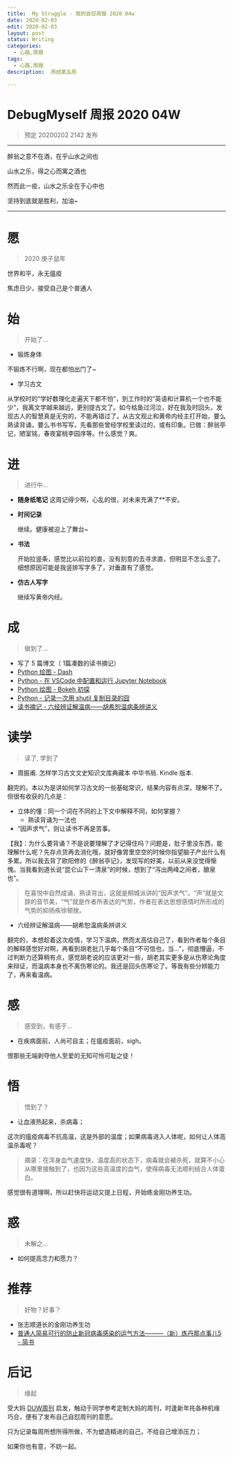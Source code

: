 ```yaml
---
title:  My Struggle - 我的自怼周报 2020 04w
date: 2020-02-03
edit: 2020-02-03
layout: post
status: Writing
categories:
  - 心路,周报
tags:
  - 心路,周报
description:  周结第五周

---
```


# DebugMyself 周报 2020 04W 
> 预定 20200202 2142 发布

-----------------------------------------

 醉翁之意不在酒，在乎山水之间也

 山水之乐，得之心而寓之酒也

 然而此一疫，山水之乐全在于心中也

 坚持到底就是胜利，加油~

-----------------------------------------

# 愿
> 2020 庚子鼠年

世界和平，永无瘟疫

焦虑日少，接受自己是个普通人

# 始
> 开始了...
  
- 锻炼身体

不锻炼不行啊，现在都怕出门了~

- 学习古文

从学校时的“学好数理化走遍天下都不怕"，到工作时的”英语和计算机一个也不能少“，我离文学越来越远，更别提古文了。如今枯鱼过河泣，好在我及时回头，发现古人的智慧真是无穷的，不能再错过了。从古文观止和黄帝内经主打开始，要么熟读背诵，要么书书写写，先看那些曾经学校里读过的，或有印象。已做：醉翁亭记，陋室铭，春夜宴桃李园序等。什么感觉？爽。

# 进
> 进行中...

- **随身纸笔记**
  这周记得少啊，心乱的很，对未来充满了**不安。

- **时间记录**

  继续。健康被迫上了舞台~

- **书法**

  开始拉竖条，感觉比以前拉的直，没有刻意的去寻求直，但明显不怎么歪了。细想原因可能是我竖排写字多了，对垂直有了感觉。

- **仿古人写字**

  继续写黄帝内经。

# 成
> 做到了... 

-  写了 5 篇博文（ 1篇凑数的读书摘记）
  - [Python 绘图 - Dash](https://bemself.github.io/python/Python-plotting-dash.html)
  - [Python - 在 VSCode 中配置和运行 Jupyter Notebook](https://bemself.github.io/python/Python-run-jupyter-notebook-from-vscode.html)
  - [Python 绘图 - Bokeh 初探](https://bemself.github.io/python/Python-plotting-bokeh.html)
  - [Python - 记录一次用 shutil 复制目录的囧](https://bemself.github.io/python/Python-Copy-Files-Recursively.html)
  - [读书摘记 - 六经辨证解温病——胡希恕温病条辨讲义](https://bemself.github.io/%E4%B8%AD%E5%8C%BB,%E7%BB%8F%E6%96%B9%E5%8C%BB%E5%AD%A6,%E8%AF%BB%E4%B9%A6%E7%AC%94%E8%AE%B0/%E8%AF%BB%E4%B9%A6%E6%91%98%E8%AE%B0-%E5%85%AD%E7%BB%8F%E8%BE%A8%E8%AF%81%E8%A7%A3%E6%B8%A9%E7%97%85-%E8%83%A1%E5%B8%8C%E6%81%95%E6%B8%A9%E7%97%85%E6%9D%A1%E8%BE%A8%E8%AE%B2%E4%B9%89-%28%E7%BB%8F%E6%96%B9%E5%8C%BB%E5%AD%A6%E4%B9%A6%E7%B3%BB%29-%E7%AC%94%E8%AE%B0%E6%9C%AC.html)
  
  
# 读学
> 读了, 学到了


- 周振甫. 怎样学习古文文史知识文库典藏本 中华书局. Kindle 版本. 
  
翻完的。本以为是讲如何学习古文的一些基础常识，结果内容有点深，理解不了。但很有收获的几点是：

- 立体的懂：同一个词在不同的上下文中解释不同，如何掌握？
  - 熟读背诵为一法也
- “因声求气”，则让读书不再是苦事。
  
【我】：为什么要背诵？不是说要理解了才记得住吗？问题是，肚子里没东西，能理解什么呢？先存点货再去消化哦，就好像胃里空空的时候你指望脑子产出什么有多累。所以我去背了欧阳修的《醉翁亭记》，发现写的好美，以前从来没觉得惭愧。当我看到道长说“昆仑山下一清泉”的时候，想到了“泻出两峰之间者，酿泉也”。
  
> 在喜悦中自然成诵，熟读背出，这就是桐城派讲的“因声求气”。“声”就是文辞的音节美，“气”就是作者所表达的气势，作者在表达思想感情时所形成的气势的抑扬疾徐顿挫。

- 六经辨证解温病——胡希恕温病条辨讲义

翻完的，本想趁着这次疫情，学习下温病，然而太高估自己了，看到作者每个条目的解释感觉好对啊，再看到胡老批几乎每个条目“不可信也，当...”，彻底懵逼，不过判断力还算稍有点，感觉胡老说的应该更对一些，胡老其实更多是从伤寒论角度来辩证，而温病本身也不离伤寒论的。我还是回头伤寒论了。等我有些分辨能力了，再来看温病。

# 感
> 感受到，有感于...

- 在疾病面前，人尚可自主；在瘟疫面前，sigh。

恨那些无端剥夺他人至爱的无知可怜可耻之徒！

# 悟
> 悟到了？

- 让血液热起来，杀病毒；

这次的瘟疫病毒不抗高温，这是外部的温度；如果病毒进入人体呢，如何让人体高温杀毒呢？

> 摘录：在浑身血气速度快，温度高的状态下，病毒就会被杀死，就算不小心从哪里接触到了，也因为这些高温度的血气，使得病毒无法顺利结合人体蛋白。

感觉很有道理啊，所以赶快将运动又提上日程，开始练金刚功养生功。

# 惑
> 未解之...

- 如何提高念力和愿力？

# 推荐
> 好物？好事？

- 张志顺道长的金刚功养生功
- [普通人简易可行的防止新冠病毒感染的运气方法———（新）炼丹那点事儿5 - 简书](https://www.jianshu.com/p/8ea39fb68fe8)

# 后记
> 缘起

受大妈 [DUW周刊](https://du.101.camp/duw) 启发，触动于同学参考定制大妈的周刊，时逢新年扥各种机缘巧合，便有了发布自己自怼周刊的意愿。

只为记录每周所想所得所做，不为塑造精进的自己，不给自己增添压力；

如果你也有意，不妨一起。

